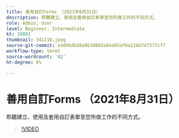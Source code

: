 ```yaml
---
title: 善用自訂Forms （2021年8月31日）
description: 聆聽建立、使用及套用自訂表單至您所做工作的不同方式。
role: Admin, User
level: Beginner, Intermediate
kt: 10001
thumbnail: 341218.jpeg
source-git-commit: edd0bdb28a9b3d065a64a95af6a216b747577c77
workflow-type: tm+mt
source-wordcount: '42'
ht-degree: 0%

---
```


# 善用自訂Forms （2021年8月31日）

聆聽建立、使用及套用自訂表單至您所做工作的不同方式。

>[!VIDEO](https://video.tv.adobe.com/v/341218/?quality=12&learn=on)
